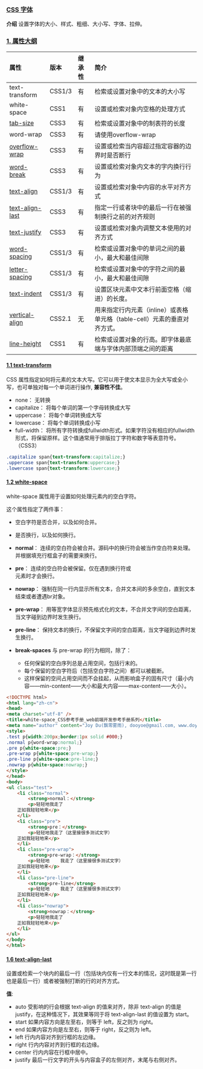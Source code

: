 ### [CSS 字体](#)
**介绍** 设置字体的大小、样式、粗细、大小写、字体、拉伸。

### [1. 属性大纲](#)

| 属性                                                                                   | 版本	    |继承性| 简介                             |
|:-------------------------------------------------------------------------------------|:-------|:----|:-------------------------------|
| text-transform	                                                                      | CSS1/3 |	有	| 检索或设置对象中的文本的大小写                |
| white-space	                                                                         | CSS1   |	有	| 设置或检索对象内空格的处理方式                |
| [tab-size](https://developer.mozilla.org/zh-CN/docs/Web/CSS/tab-size)	               | CSS3   |	有	| 检索或设置对象中的制表符的长度                |
| word-wrap	                                                                           | CSS3   |	有	| 请使用overflow-wrap                            |
| [overflow-wrap](https://developer.mozilla.org/zh-CN/docs/Web/CSS/overflow-wrap)	     | CSS3   |	有| 	设置或检索当内容超过指定容器的边界时是否断行        |
| [word-break](https://developer.mozilla.org/zh-CN/docs/Web/CSS/word-break)	           | CSS3   |	有	| 设置或检索对象内文本的字内换行行为              |
| [text-align](https://developer.mozilla.org/zh-CN/docs/Web/CSS/text-align)	           | CSS1/3 |	有	| 设置或检索对象中内容的水平对齐方式              |
| [text-align-last](https://developer.mozilla.org/zh-CN/docs/Web/CSS/text-align-last)	 | CSS3   |	有| 指定一行或者块中的最后一行在被强制换行之前的对齐规则     |
| [text-justify](https://developer.mozilla.org/zh-CN/docs/Web/CSS/text-justify)	       | CSS3   |	有	| 设置或检索对象内调整文本使用的对齐方式            |
| [word-spacing](https://developer.mozilla.org/zh-CN/docs/Web/CSS/word-spacing)	       | CSS1/3 |	有| 	检索或设置对象中的单词之间的最小，最大和最佳间隙      |
| [letter-spacing](https://developer.mozilla.org/zh-CN/docs/Web/CSS/letter-spacing)	                                                                  | CSS1/3 |	有| 	检索或设置对象中的字符之间的最小，最大和最佳间隙      |
| [text-indent](https://developer.mozilla.org/zh-CN/docs/Web/CSS/text-indent)	         | CSS1/3 |	有| 	设置区块元素中文本行前面空格（缩进）的长度。                |
| [vertical-align](https://developer.mozilla.org/zh-CN/docs/Web/CSS/vertical-align)	   | CSS2.1 |	无| 用来指定行内元素（inline）或表格单元格（table-cell）元素的垂直对齐方式。  |
| [line-height](https://developer.mozilla.org/zh-CN/docs/Web/CSS/line-height)	         | CSS1   |	有| 	检索或设置对象的行高。即字体最底端与字体内部顶端之间的距离 |

#### [1.1 text-transform](#)
CSS 属性指定如何将元素的文本大写。它可以用于使文本显示为全大写或全小写，也可单独对每一个单词进行操作, **兼容性不佳**。

* none： 无转换
* capitalize： 将每个单词的第一个字母转换成大写
* uppercase： 将每个单词转换成大写
* lowercase： 将每个单词转换成小写
* full-width： 将所有字符转换成fullwidth形式。如果字符没有相应的fullwidth形式，将保留原样。这个值通常用于排版拉丁字符和数字等表意符号。（CSS3）


```css
.capitalize span{text-transform:capitalize;}
.uppercase span{text-transform:uppercase;}
.lowercase span{text-transform:lowercase;}
```

#### [1.2 white-space](#)
white-space 属性用于设置如何处理元素内的空白字符。

这个属性指定了两件事：
* 空白字符是否合并，以及如何合并。
* 是否换行，以及如何换行。

* **normal**： 连续的空白符会被合并。源码中的换行符会被当作空白符来处理。并根据填充行框盒子的需要来换行。
* **pre**： 连续的空白符会被保留。仅在遇到换行符或 <br> 元素时才会换行。
* **nowrap**： 强制在同一行内显示所有文本，合并文本间的多余空白，直到文本结束或者遭遇br对象。
* **pre-wrap**： 用等宽字体显示预先格式化的文本，不合并文字间的空白距离，当文字碰到边界时发生换行。
* **pre-line**： 保持文本的换行，不保留文字间的空白距离，当文字碰到边界时发生换行。
* **break-spaces** 与 pre-wrap 的行为相同，除了：
  * 任何保留的空白序列总是占用空间，包括行末的。
  * 每个保留的空白字符后（包括空白字符之间）都可以被截断。
  * 这样保留的空间占用空间而不会挂起，从而影响盒子的固有尺寸（最小内容——min-content——大小和最大内容——max-content——大小）。

```html
<!DOCTYPE html>
<html lang="zh-cn">
<head>
<meta charset="utf-8" />
<title>white-space_CSS参考手册_web前端开发参考手册系列</title>
<meta name="author" content="Joy Du(飘零雾雨), dooyoe@gmail.com, www.doyoe.com" />
<style>
.test p{width:200px;border:1px solid #000;}
.normal p{word-wrap:normal;}
.pre p{white-space:pre;}
.pre-wrap p{white-space:pre-wrap;}
.pre-line p{white-space:pre-line;}
.nowrap p{white-space:nowrap;}
</style>
</head>
<body>
<ul class="test">
	<li class="normal">
		<strong>normal：</strong>
		<p>轻轻地我走了
	正如我轻轻地来</p>
	</li>
	<li class="pre">
		<strong>pre：</strong>
		<p>轻轻地我走了（这里接很多测试文字）
	正如我轻轻地来</p>
	</li>
	<li class="pre-wrap">
		<strong>pre-wrap：</strong>
		<p>轻轻地    我走了（这里接很多测试文字）
	正如我轻轻地来</p>
	</li>
	<li class="pre-line">
		<strong>pre-line</strong>
		<p>轻轻地    我走了（这里接很多测试文字）
	正如我轻轻地来</p>
	</li>
	<li class="nowrap">
		<strong>nowrap：</strong>
		<p>轻轻地我走了
	正如我轻轻地来</p>
	</li>
</ul>
</body>
</html>
```

#### [1.6 text-align-last](#)
设置或检索一个块内的最后一行（包括块内仅有一行文本的情况，这时既是第一行也是最后一行）或者被强制打断的行的对齐方式。

**值**:
* auto 受影响的行会根据 text-align 的值来对齐，除非 text-align 的值是 justify，在这种情况下，其效果等同于将 text-align-last 的值设置为 start。
* start 如果内容方向是左至右，则等于 left，反之则为 right。
* end 如果内容方向是左至右，则等于 right，反之则为 left。
* left 行内内容对齐到行框的左边缘。
* right 行内内容对齐到行框的右边缘。
* center 行内内容在行框中居中。
* justify 最后一行文字的开头与内容盒子的左侧对齐，末尾与右侧对齐。